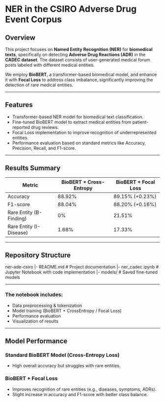 # NER in the CSIRO Adverse Drug Event Corpus

## Overview

This project focuses on **Named Entity Recognition (NER)** for **biomedical texts**, specifically on detecting **Adverse Drug Reactions (ADR)** in the **CADEC dataset**. The dataset consists of user-generated medical forum posts labeled with different medical entities.

We employ **BioBERT**, a transformer-based biomedical model, and enhance it with **Focal Loss** to address class imbalance, significantly improving the detection of rare medical entities.

---

## Features
- Transformer-based NER model for biomedical text classification.
- Fine-tuned BioBERT model to extract medical entities from patient-reported drug reviews.
- Focal Loss implementation to improve recognition of underrepresented entities.
- Performance evaluation based on standard metrics like Accuracy, Precision, Recall, and F1-score.

---

## Results Summary

| Metric                         | BioBERT + Cross-Entropy | BioBERT + Focal Loss |
|--------------------------------|-------------------------|----------------------|
| Accuracy                       | 88.92%                  | 89.15% (+0.23%)      |
| F1-score                       | 88.04%                  | 88.20% (+0.16%)      |
| Rare Entity (B-Finding)        | 0%                      | 21.51%               |
| Rare Entity (I-Disease)        | 1.68%                   | 17.33%               |

---

## Repository Structure
ner-ade-csiro
|- README.md              # Project documentation
|- ner_cadec.ipynb        # Jupyter Notebook with code implementation
|- models/                # Saved fine-tuned models

---

### The notebook includes:
- Data preprocessing & tokenization
- Model training (BioBERT + CrossEntropy / Focal Loss)
- Performance evaluation
- Visualization of results

---

## Model Performance

### Standard BioBERT Model (Cross-Entropy Loss)
- High overall accuracy but struggles with rare entities.

### BioBERT + Focal Loss
- Improves recognition of rare entities (e.g., diseases, symptoms, ADRs).
- Slight increase in accuracy and F1-score with better class balance.
